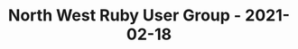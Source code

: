 ---
layout: post
title: North West Ruby User Group - 2021-02-18
datetime: 2021-02-18 13:30:00.000000000 -05:00
name: North West Ruby User Group
external_url: https://www.meetup.com/North-West-Ruby-User-Group/events/jdlpqqyccdbxb/
online_event: false
year_month: 2021-02
---